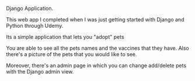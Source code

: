 Django Application.

This web app I completed when I was just getting started with Django and Python through Udemy. 

Its a simple application that lets you "adopt" pets 

You are able to see all the pets names and the vaccines that they have. Also there's a picture of the pets that you would like to see. 

Moreover, there's an admin page in which you can change add/delete pets with the Django admin view. 
